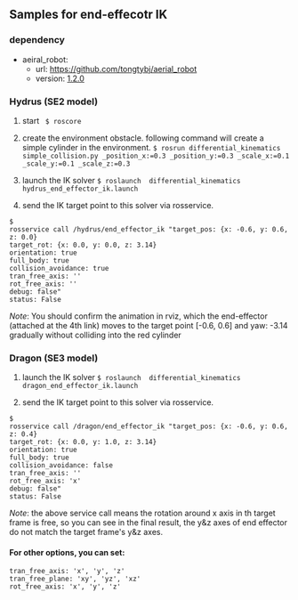 ## Samples for end-effecotr IK

### dependency
- aeiral_robot:
   - url: https://github.com/tongtybj/aerial_robot
   - version: [1.2.0](https://github.com/tongtybj/aerial_robot/tree/1.2.0)


### Hydrus (SE2 model)
1. start ``` $ roscore```
2.  create the environment obstacle. following command will create a simple cylinder in the environment.
```$ rosrun differential_kinematics simple_collision.py _position_x:=0.3 _position_y:=0.3 _scale_x:=0.1 _scale_y:=0.1 _scale_z:=0.3```

3. launch the IK solver
``` $ roslaunch  differential_kinematics  hydrus_end_effector_ik.launch ```

4. send the IK target point to this solver via rosservice.
```
$
rosservice call /hydrus/end_effector_ik "target_pos: {x: -0.6, y: 0.6, z: 0.0}
target_rot: {x: 0.0, y: 0.0, z: 3.14}
orientation: true
full_body: true 
collision_avoidance: true 
tran_free_axis: ''
rot_free_axis: ''
debug: false"
status: False
```

*Note*: You should confirm the animation in rviz, which the end-effector (attached at the 4th link) moves to the target point [-0.6, 0.6] and yaw: -3.14 gradually without colliding into the red cylinder

### Dragon (SE3 model)
1. launch the IK solver
``` $ roslaunch  differential_kinematics  dragon_end_effector_ik.launch ```

4. send the IK target point to this solver via rosservice.
```
$
rosservice call /dragon/end_effector_ik "target_pos: {x: -0.6, y: 0.6, z: 0.4}
target_rot: {x: 0.0, y: 1.0, z: 3.14}
orientation: true
full_body: true 
collision_avoidance: false 
tran_free_axis: ''
rot_free_axis: 'x'
debug: false"
status: False
```
*Note*: the above service call means the rotation around x axis in th target frame is free, so you can see in the final result, the y&z axes of end effector do not match the target frame's y&z axes.

#### For other options, you can set:

```
tran_free_axis: 'x', 'y', 'z'
tran_free_plane: 'xy', 'yz', 'xz'
rot_free_axis: 'x', 'y', 'z'
```

